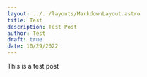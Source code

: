 ```yaml
---
layout: ../../layouts/MarkdownLayout.astro
title: Test
description: Test Post
author: Test
draft: true
date: 10/29/2022
---
```


This is a test post